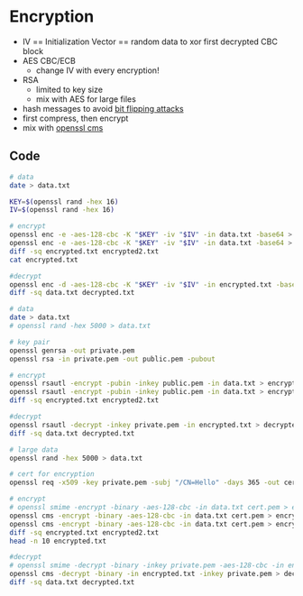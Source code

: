 # Encryption

* IV == Initialization Vector == random data to xor first decrypted CBC block
* AES CBC/ECB
    * change IV with every encryption!
* RSA
    * limited to key size
    * mix with AES for large files
* hash messages to avoid [bit flipping attacks](https://resources.infosecinstitute.com/topic/cbc-byte-flipping-attack-101-approach/)
* first compress, then encrypt
* mix with [openssl cms](https://www.misterpki.com/openssl-cms/)

## Code

```bash
# data
date > data.txt

KEY=$(openssl rand -hex 16)
IV=$(openssl rand -hex 16)

# encrypt
openssl enc -e -aes-128-cbc -K "$KEY" -iv "$IV" -in data.txt -base64 > encrypted.txt
openssl enc -e -aes-128-cbc -K "$KEY" -iv "$IV" -in data.txt -base64 > encrypted2.txt
diff -sq encrypted.txt encrypted2.txt
cat encrypted.txt

#decrypt
openssl enc -d -aes-128-cbc -K "$KEY" -iv "$IV" -in encrypted.txt -base64 > decrypted.txt
diff -sq data.txt decrypted.txt
```

```bash
# data
date > data.txt
# openssl rand -hex 5000 > data.txt

# key pair
openssl genrsa -out private.pem
openssl rsa -in private.pem -out public.pem -pubout

# encrypt
openssl rsautl -encrypt -pubin -inkey public.pem -in data.txt > encrypted.txt
openssl rsautl -encrypt -pubin -inkey public.pem -in data.txt > encrypted2.txt
diff -sq encrypted.txt encrypted2.txt

#decrypt
openssl rsautl -decrypt -inkey private.pem -in encrypted.txt > decrypted.txt
diff -sq data.txt decrypted.txt
```

```bash
# large data
openssl rand -hex 5000 > data.txt

# cert for encryption
openssl req -x509 -key private.pem -subj "/CN=Hello" -days 365 -out cert.pem

# encrypt
# openssl smime -encrypt -binary -aes-128-cbc -in data.txt cert.pem > encrypted.txt
openssl cms -encrypt -binary -aes-128-cbc -in data.txt cert.pem > encrypted.txt
openssl cms -encrypt -binary -aes-128-cbc -in data.txt cert.pem > encrypted2.txt
diff -sq encrypted.txt encrypted2.txt
head -n 10 encrypted.txt

#decrypt
# openssl smime -decrypt -binary -inkey private.pem -aes-128-cbc -in encrypted.txt > decrypted.txt
openssl cms -decrypt -binary -in encrypted.txt -inkey private.pem > decrypted.txt
diff -sq data.txt decrypted.txt
```
